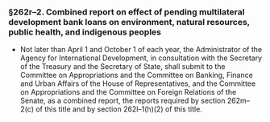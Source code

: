 ### §262r–2. Combined report on effect of pending multilateral development bank loans on environment, natural resources, public health, and indigenous peoples
* Not later than April 1 and October 1 of each year, the Administrator of the Agency for International Development, in consultation with the Secretary of the Treasury and the Secretary of State, shall submit to the Committee on Appropriations and the Committee on Banking, Finance and Urban Affairs of the House of Representatives, and the Committee on Appropriations and the Committee on Foreign Relations of the Senate, as a combined report, the reports required by section 262m–2(c) of this title and by section 262l–1(h)(2) of this title.